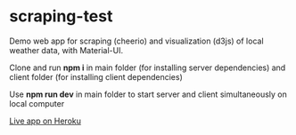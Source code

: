 # scraping-test

Demo web app for scraping (cheerio) and visualization (d3js) of local weather data, with Material-UI.

Clone and run **npm i** in main folder (for installing server dependencies) and client folder (for installing client dependencies)

Use **npm run dev** in main folder to start server and client simultaneously on local computer

[Live app on Heroku](https://scraping-demo.herokuapp.com/)
